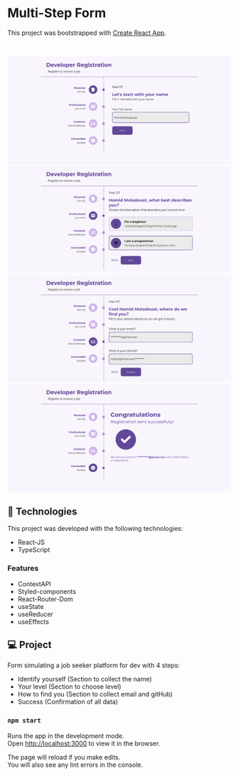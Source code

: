 
# Multi-Step Form
This project was bootstrapped with [Create React App](https://github.com/facebook/create-react-app).

<!-- <p align="center">
  <a href="#-technologies">Technologies</a>&nbsp;&nbsp;&nbsp;|&nbsp;&nbsp;&nbsp;
  <a href="#-project">Project</a>&nbsp;&nbsp;&nbsp;|&nbsp;&nbsp;&nbsp;
  <a href="#-layout">Layout</a>&nbsp;&nbsp;&nbsp;|&nbsp;&nbsp;&nbsp;
</p> -->

<br>

![Form step 1](/img/1.png)
![Form step 2](/img/2.png)
![Form step 3](/img/3.png)
![Form step 4](/img/4.png)


## 🚀 Technologies

This project was developed with the following technologies:

- React-JS
- TypeScript

### Features

- ContextAPI
- Styled-components
- React-Router-Dom
- useState
- useReducer
- useEffects



## 💻 Project

Form simulating a job seeker platform for dev with 4 steps:
- Identify yourself (Section to collect the name)
- Your level (Section to choose level)
- How to find you (Section to collect email and gitHub)
- Success (Confirmation of all data)



### `npm start`

Runs the app in the development mode.\
Open [http://localhost:3000](http://localhost:3000) to view it in the browser.

The page will reload if you make edits.\
You will also see any lint errors in the console.

